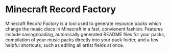 # Minecraft Record Factory

Minecraft Record Factory is a tool used to generate resource packs which change the music discs in Minecraft in a fast, convienent fashion. Features include saving/loading, automically generated README files for your packs, compilation of your music packs directly into your pack folder, and a few helpful shortcuts, such as editing all artist fields at once.
